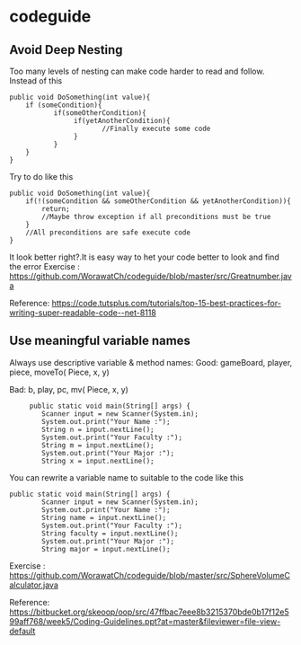 # codeguide
## Avoid Deep Nesting
Too many levels of nesting can make code harder to read and follow.
Instead of this
```
public void DoSomething(int value){
    if (someCondition){
           if(someOtherCondition){
                if(yetAnotherCondition){
                       //Finally execute some code
                }
           }
    }
} 
```
Try to do like this
```
public void DoSomething(int value){
    if(!(someCondition && someOtherCondition && yetAnotherCondition)){
        return;
        //Maybe throw exception if all preconditions must be true
    }
    //All preconditions are safe execute code
}
```
It look better right?.It is easy way to het your code better to look and find the error
Exercise : https://github.com/WorawatCh/codeguide/blob/master/src/Greatnumber.java

Reference: https://code.tutsplus.com/tutorials/top-15-best-practices-for-writing-super-readable-code--net-8118

## Use meaningful variable names
Always use descriptive variable & method names:
Good: gameBoard, player, piece, moveTo( Piece, x, y)

Bad:   b,  play, pc, mv( Piece, x, y)
```
     public static void main(String[] args) {
		Scanner input = new Scanner(System.in);
		System.out.print("Your Name :");
		String n = input.nextLine();
		System.out.print("Your Faculty :");
		String m = input.nextLine();
		System.out.print("Your Major :");
		String x = input.nextLine();
```
You can rewrite a variable name to suitable to the code like this
```
public static void main(String[] args) {
		Scanner input = new Scanner(System.in);
		System.out.print("Your Name :");
		String name = input.nextLine();
		System.out.print("Your Faculty :");
		String faculty = input.nextLine();
		System.out.print("Your Major :");
		String major = input.nextLine();
```
Exercise : https://github.com/WorawatCh/codeguide/blob/master/src/SphereVolumeCalculator.java

Reference: https://bitbucket.org/skeoop/oop/src/47ffbac7eee8b3215370bde0b17f12e599aff768/week5/Coding-Guidelines.ppt?at=master&fileviewer=file-view-default

